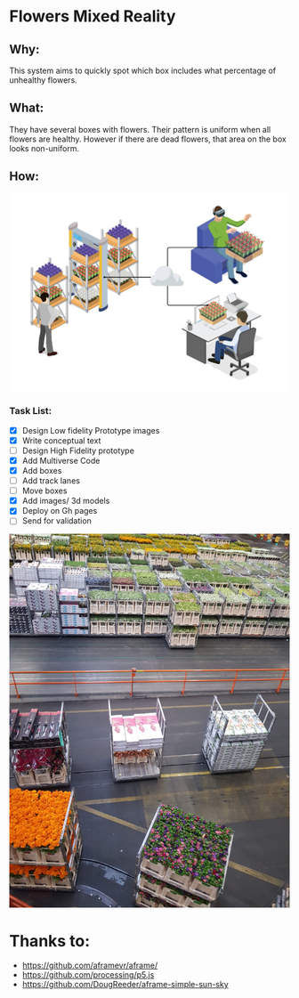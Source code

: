 # Flowers Mixed Reality 

## **Why:**

This system aims to quickly spot which box includes what percentage of unhealthy flowers.

## **What:**

They have several boxes with flowers. Their pattern is uniform when all flowers are healthy. However if there are dead flowers, that area on the box looks non-uniform.


## **How:** 

![flower-system](doc/system.jpeg "flowers")


### Task List:

- [X] Design Low fidelity Prototype images 
- [X] Write conceptual text
- [ ] Design High Fidelity prototype
- [X] Add Multiverse Code
- [X] Add boxes
- [ ] Add track lanes
- [ ] Move boxes
- [X] Add images/ 3d models
- [X] Deploy on Gh pages
- [ ] Send for validation 

![flower-factory](doc/factory.jpeg "factory")


# Thanks to:
* https://github.com/aframevr/aframe/
* https://github.com/processing/p5.js
* https://github.com/DougReeder/aframe-simple-sun-sky


